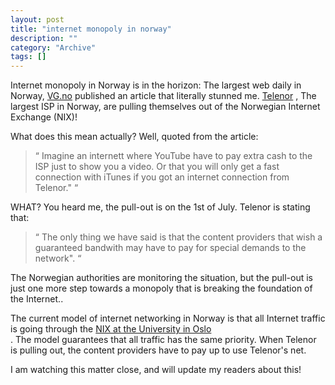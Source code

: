 ```yaml
--- 
layout: post 
title: "internet monopoly in norway"
description: ""
category: "Archive"
tags: []
---  
```

<p>Internet monopoly in Norway is in the horizon: The largest web daily in Norway, <a href="http://www.vg.no">VG.no</a>  published an article that literally stunned me. <a href="http://www.telenor.no">Telenor</a> , The largest ISP in Norway, are pulling themselves out of the Norwegian Internet Exchange (NIX)!</p> <p>What does this mean actually? Well, quoted from the article:</p> 
<blockquote>
 <span class="bqstart">&#8220;</span>
    Imagine an internett where YouTube have to pay extra cash to the ISP just to show you a video. Or that you will only get a fast connection with iTunes if you got an internet connection from Telenor."
  <span class="bqend">&#8220;</span>
</blockquote>

<p>WHAT? You heard me, the pull-out is on the 1st of July. Telenor is stating that:</p> 

<blockquote>
 <span class="bqstart">&#8220;</span>
    The only thing we have said is that the content providers that wish a guaranteed bandwith may have to pay for special demands to the network".
 <span class="bqend">&#8220;</span>
</blockquote>
<p>The Norwegian authorities are monitoring the situation, but the pull-out is just one more step towards a monopoly that is breaking the foundation of the Internet..</p> <p>The current model of internet networking in Norway is that all Internet traffic is going through the <a href="http://www.uio.no/nix/info-english-short.html">NIX at the University in Oslo</a> <br/>. The model guarantees that all traffic has the same priority. When Telenor is pulling out, the content providers have to pay up to use Telenor's net.</p> <p>I am watching this matter close, and will update my readers about this!</p>
